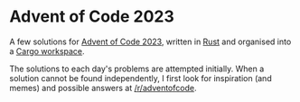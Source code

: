 # Advent of Code 2023

A few solutions for [Advent of Code 2023](https://adventofcode.com/2023),
written in [Rust](https://www.rust-lang.org/) and organised into a
[Cargo workspace](https://doc.rust-lang.org/book/ch14-03-cargo-workspaces.html).

The solutions to each day's problems are attempted initially. When a solution
cannot be found independently, I first look for inspiration (and memes) and
possible answers at [/r/adventofcode](https://www.reddit.com/r/adventofcode/).
